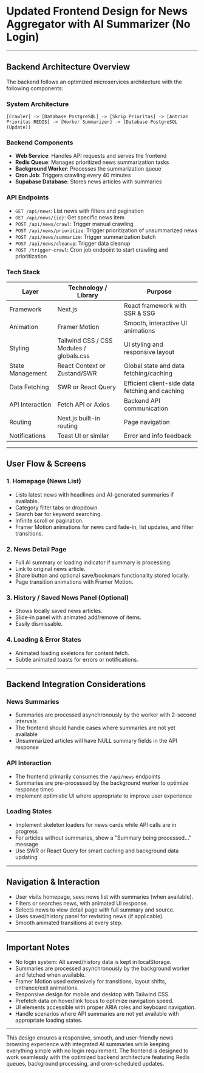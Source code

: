 # Updated Frontend Design for News Aggregator with AI Summarizer (No Login)

---

## Backend Architecture Overview

The backend follows an optimized microservices architecture with the following components:

### System Architecture
```
[Crawler] -> [Database PostgreSQL] -> [Skrip Prioritas] -> [Antrian Prioritas REDIS] -> [Worker Summarizer] -> [Database PostgreSQL (Update)]
```

### Backend Components
- **Web Service**: Handles API requests and serves the frontend
- **Redis Queue**: Manages prioritized news summarization tasks
- **Background Worker**: Processes the summarization queue
- **Cron Job**: Triggers crawling every 40 minutes
- **Supabase Database**: Stores news articles with summaries

### API Endpoints
- `GET /api/news`: List news with filters and pagination
- `GET /api/news/{id}`: Get specific news item
- `POST /api/news/crawl`: Trigger manual crawling
- `POST /api/news/prioritize`: Trigger prioritization of unsummarized news
- `POST /api/news/summarize`: Trigger summarization batch
- `POST /api/news/cleanup`: Trigger data cleanup
- `POST /trigger-crawl`: Cron job endpoint to start crawling and prioritization

### Tech Stack

| Layer             | Technology / Library                   | Purpose                                          |
|-------------------|--------------------------------------|--------------------------------------------------|
| Framework         | Next.js                              | React framework with SSR & SSG                    |
| Animation         | Framer Motion                        | Smooth, interactive UI animations                 |
| Styling           | Tailwind CSS / CSS Modules / globals.css | UI styling and responsive layout                 |
| State Management  | React Context or Zustand/SWR         | Global state and data fetching/caching            |
| Data Fetching     | SWR or React Query                   | Efficient client-side data fetching and caching   |
| API Interaction   | Fetch API or Axios                   | Backend API communication                          |
| Routing           | Next.js built-in routing             | Page navigation                                  |
| Notifications     | Toast UI or similar                  | Error and info feedback                            |

---

## User Flow & Screens

### 1. Homepage (News List)
- Lists latest news with headlines and AI-generated summaries if available.
- Category filter tabs or dropdown.
- Search bar for keyword searching.
- Infinite scroll or pagination.
- Framer Motion animations for news card fade-in, list updates, and filter transitions.

### 2. News Detail Page
- Full AI summary or loading indicator if summary is processing.
- Link to original news article.
- Share button and optional save/bookmark functionality stored locally.
- Page transition animations with Framer Motion.

### 3. History / Saved News Panel (Optional)
- Shows locally saved news articles.
- Slide-in panel with animated add/remove of items.
- Easily dismissable.

### 4. Loading & Error States
- Animated loading skeletons for content fetch.
- Subtle animated toasts for errors or notifications.

---

## Backend Integration Considerations

### News Summaries
- Summaries are processed asynchronously by the worker with 2-second intervals
- The frontend should handle cases where summaries are not yet available
- Unsummarized articles will have NULL summary fields in the API response

### API Interaction
- The frontend primarily consumes the `/api/news` endpoints
- Summaries are pre-processed by the background worker to optimize response times
- Implement optimistic UI where appropriate to improve user experience

### Loading States
- Implement skeleton loaders for news cards while API calls are in progress
- For articles without summaries, show a "Summary being processed..." message
- Use SWR or React Query for smart caching and background data updating

---

## Navigation & Interaction

- User visits homepage, sees news list with summaries (when available).
- Filters or searches news, with animated UI response.
- Selects news to view detail page with full summary and source.
- Uses saved/history panel for revisiting news (if applicable).
- Smooth animated transitions at every step.

---

## Important Notes

- No login system: All saved/history data is kept in localStorage.
- Summaries are processed asynchronously by the background worker and fetched when available.
- Framer Motion used extensively for transitions, layout shifts, entrance/exit animations.
- Responsive design for mobile and desktop with Tailwind CSS.
- Prefetch data on hover/link focus to optimize navigation speed.
- UI elements accessible with proper ARIA roles and keyboard navigation.
- Handle scenarios where API summaries are not yet available with appropriate loading states.

---

This design ensures a responsive, smooth, and user-friendly news browsing experience with integrated AI summaries while keeping everything simple with no login requirement. The frontend is designed to work seamlessly with the optimized backend architecture featuring Redis queues, background processing, and cron-scheduled updates.
